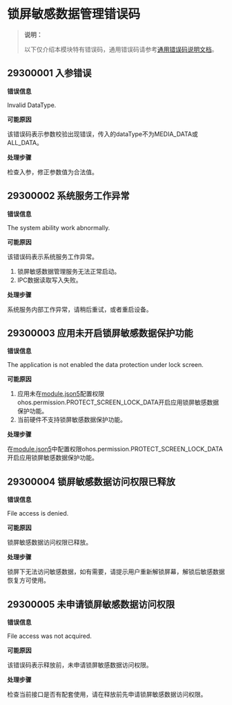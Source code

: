 # 锁屏敏感数据管理错误码

> **说明：**
>
> 以下仅介绍本模块特有错误码，通用错误码请参考[通用错误码说明文档](../errorcode-universal.md)。

## 29300001 入参错误

**错误信息**

Invalid DataType.

**可能原因**

该错误码表示参数校验出现错误，传入的dataType不为MEDIA_DATA或ALL_DATA。

**处理步骤**

检查入参，修正参数值为合法值。


## 29300002 系统服务工作异常

**错误信息**

The system ability work abnormally.

**可能原因**

该错误码表示系统服务工作异常。
1. 锁屏敏感数据管理服务无法正常启动。
2. IPC数据读取写入失败。

**处理步骤**

系统服务内部工作异常，请稍后重试，或者重启设备。


## 29300003 应用未开启锁屏敏感数据保护功能

**错误信息**

The application is not enabled the data protection under lock screen.

**可能原因**

1. 应用未在[module.json5](../../security/AccessToken/declare-permissions.md#在配置文件中声明权限)配置权限ohos.permission.PROTECT_SCREEN_LOCK_DATA开启应用锁屏敏感数据保护功能。
2. 当前硬件不支持锁屏敏感数据保护功能。

**处理步骤**

在[module.json5](../../security/AccessToken/declare-permissions.md#在配置文件中声明权限)中配置权限ohos.permission.PROTECT_SCREEN_LOCK_DATA开启应用锁屏敏感数据保护功能。


## 29300004 锁屏敏感数据访问权限已释放

**错误信息**

File access is denied.

**可能原因**

锁屏敏感数据访问权限已释放。

**处理步骤**

锁屏下无法访问敏感数据，如有需要，请提示用户重新解锁屏幕，解锁后敏感数据恢复方可使用。


## 29300005 未申请锁屏敏感数据访问权限

**错误信息**

File access was not acquired.

**可能原因**

该错误码表示释放前，未申请锁屏敏感数据访问权限。

**处理步骤**

检查当前接口是否有配套使用，请在释放前先申请锁屏敏感数据访问权限。